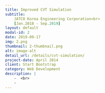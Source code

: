 ```yaml
---
title: Improved CVT Simulation
subtitle: 
    JATCO Korea Engineering Corporation<br>
    [Jan.2018 - Sep.2019]
layout: default
modal-id: 2
date: 2019-09-17
img: 2.png
thumbnail: 2-thumbnail.png
alt: image-alt
detail_url: /details/cvt-simulation/
project-date: April 2014
client: Start Bootstrap
category: Web Development
description: |
    -  <br>
    - 
---
```

